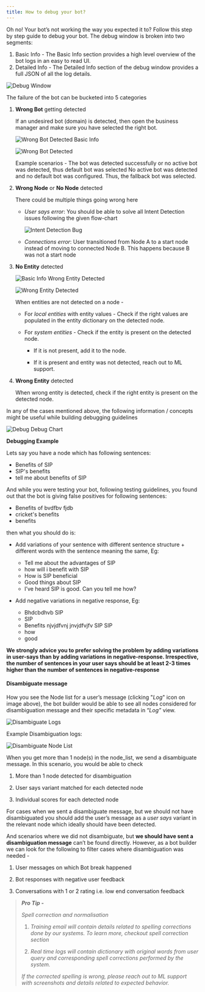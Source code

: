 ```yaml
---
title: How to debug your bot?
---
```


Oh no! Your bot’s not working the way you expected it to? Follow this step by step guide to debug your bot. The debug window is broken into two segments:

1) Basic Info - The Basic Info section provides a high level overview of the bot logs in an easy to read UI.
2) Detailed Info - The Detailed Info section of the debug window provides a full JSON of all the log details.

![Debug Window](assets/debug2.png) 

The failure of the bot can be bucketed into 5 categories

1. **Wrong Bot** getting detected 

	If an undesired bot (domain) is detected, then open the business manager and make sure you have selected the right bot.

	![Wrong Bot Detected Basic Info](assets/debug_wrong_bot_basic_info.png) 

	![Wrong Bot Detected](assets/debug_wrong_bot.png)

	Example scenarios - The bot was detected successfully or no active bot was detected, thus default bot was selected No active bot was detected and no default bot was configured. Thus, the fallback bot was selected.

2. **Wrong Node** or **No Node** detected

	There could be multiple things going wrong here

	* _User says error_: You should be able to solve all Intent Detection issues following the given flow-chart 

    	![Intent Detection Bug](assets/debug_intent_detection.png)

	* _Connections error_: User transitioned from Node A to a start node instead of moving to connected Node B. This happens because B was not a start node 
 
3. **No Entity** detected 

	![Basic Info Wrong Entity Detected](assets/debug_entities_basic_info.png)

	![Wrong Entity Detected](assets/debug_no_entity.png)

	When entities are not detected on a node - 

	* For _local entities_ with entity values - Check if the right values are populated in the entity dictionary on the detected node.

	* For _system entities_ - Check if the entity is present on the detected node. 

    	* If it is not present, add it to the node.

    	* If it is present and entity was not detected, reach out to ML support.

4. **Wrong Entity** detected 

	When wrong entity is detected, check if the right entity is present on the detected node.


In any of the cases mentioned above, the following information / concepts might be useful while building debugging guidelines

![Debug Debug Chart](assets/debug_flow_chart.png)




**Debugging Example**

Lets say you have a node which has following sentences:

* Benefits of SIP
* SIP's benefits
* tell me about benefits of SIP

And while you were testing your bot, following testing
 guidelines, you found out that the bot is giving false
  positives for following sentences:

* Benefits of bvdfbv fjdb
* cricket's benefits
* benefits

then what you should do is:

* Add variations of your sentence with different sentence
 structure + different words with the sentence meaning the same, Eg:
    * Tell me about the advantages of SIP
    * how will i benefit with SIP
    * How is SIP beneficial
    * Good things about SIP
    * I’ve heard SIP is good. Can you tell me how?

* Add negative variations in negative response, Eg:
    * Bhdcbdhvb SIP
    * SIP
    * Benefits njvjdfvnj jnvjdfvjfv SIP SIP
    * how
    * good

**We strongly advice you to prefer solving the problem by adding variations
 in user-says than by adding variations in negative-response. Irrespective,
  the number of sentences in your user says should be at least 2-3 times
   higher than the number of sentences in negative-response**

#### **Disambiguate message**

How you see the Node list for a user’s message (clicking "*Log*" icon on image above), the bot builder would be able to see all nodes considered for disambiguation message and their specific metadata in “*Log”* view. 

![Disambiguate Logs](assets/debug_disambiguate_logs.png)

Example Disambiguation logs: 

![Disambiguate Node List](assets/debug_disambiguate_nodelist.png)

When you get more than 1 node(s) in the node_list, we send a disambiguate message. In this scenario, you would be able to check

1. More than 1 node detected for disambiguation

2. User says variant matched for each detected node

3. Individual scores for each detected node

For cases when we sent a disambiguate message, but we should not have disambiguated you should add the user’s message as a *user says* variant in the relevant node which ideally should have been detected. 

And scenarios where we did not disambiguate, but **we should have sent a disambiguation message** can’t be found directly. However, as a bot builder we can look for the following to filter cases where disambiguation was needed -

1. User messages on which Bot break happened

2. Bot responses with negative user feedback 

3. Conversations with 1 or 2 rating i.e. low end conversation feedback


> **_Pro Tip -_**
> 
> *Spell correction and normalisation*
> 
> 1. *Training email will contain details related to spelling corrections done by our systems. To learn more, checkout spell correction section*
> 
> 2. *Real time logs will contain dictionary with original words from user query and corresponding spell corrections performed by the system.*
> 
> *If the corrected spelling is wrong, please reach out to ML support with screenshots and details related to expected behavior.*


